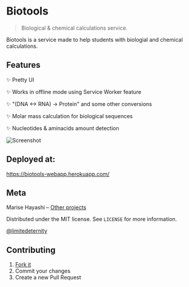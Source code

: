 # Biotools
> Biological & chemical calculations service.

Biotools is a service made to help students with biologial and chemical calculations.


## Features

✨ Pretty UI

✨ Works in offline mode using Service Worker feature

✨ "(DNA <-> RNA) -> Protein" and some other conversions

✨ Molar mass calculation for biological sequences

✨ Nucleotides & aminacids amount detection

![Screenshot](http://i97.fastpic.ru/big/2017/1123/d5/019048b9812aaff94398078ae0319ed5.png)

## Deployed at:

https://biotools-webapp.herokuapp.com/

## Meta

Marise Hayashi – [Other projects](https://limitedeternity.github.io/)

Distributed under the MIT license. See ``LICENSE`` for more information.

[@limitedeternity](https://github.com/limitedeternity)

## Contributing

1. [Fork it](https://github.com/limitedeternity/biotools/fork)
2. Commit your changes
3. Create a new Pull Request

